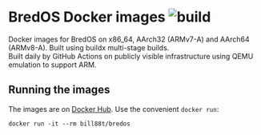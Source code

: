 # BredOS Docker images ![build](https://github.com/BredOS/archlinux-docker/workflows/build/badge.svg)

Docker images for BredOS on x86_64, AArch32 (ARMv7-A) and AArch64 (ARMv8-A). Built using buildx multi-stage builds.<br />
Built daily by GitHub Actions on publicly visible infrastructure using QEMU emulation to support ARM.<br />

## Running the images

The images are on [Docker Hub](https://hub.docker.com/bill88t/bredos). Use the convenient `docker run`:

    docker run -it --rm bill88t/bredos
